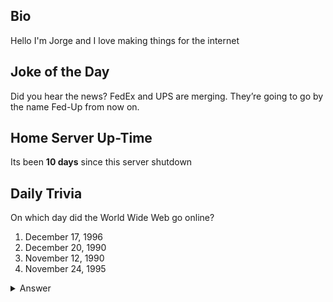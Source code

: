 ## Bio

Hello I'm Jorge and I love making things for the internet

## Joke of the Day

Did you hear the news? FedEx and UPS are merging. They’re going to go by the name Fed-Up from now on.

## Home Server Up-Time

Its been **10 days** since this server shutdown


## Daily Trivia

On which day did the World Wide Web go online?
 1. December 17, 1996
 2. December 20, 1990
 3. November 12, 1990
 4. November 24, 1995

<details>
  <summary>Answer</summary>
  December 20, 1990
</details>
